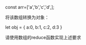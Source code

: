 const arr=['a','b','c','d',];

将该数组转换为对象：

let obj = {
    a:0,
    b:1,
    c:2,
    d:3
}

请使用数组的reduce函数实现上述要求
